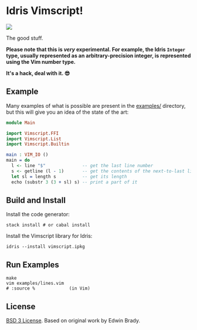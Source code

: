 # Idris Vimscript!

[![](https://img.shields.io/github/issues/badges/shields/good%20first%20issue.svg?colorB=05c62c)](https://github.com/owickstrom/idris-vimscript/issues?q=is%3Aissue+is%3Aopen+label%3A%22good+first+issue%22)

The good stuff.

**Please note that this is *very* experimental. For example, the Idris `Integer` type, usually
represented as an arbitrary-precision integer, is represented using the Vim
number type.**

**It's a hack, deal with it. &#x1f60e;**

## Example

Many examples of what is possible are present in the 
[examples/](https://github.com/owickstrom/idris-vimscript/tree/master/examples) 
directory, but this will give you an idea of the state of the art:

``` idris
module Main

import Vimscript.FFI
import Vimscript.List
import Vimscript.Builtin

main : VIM_IO ()
main = do
  l <- line "$"              -- get the last line number
  s <- getline (l - 1)       -- get the contents of the next-to-last line
  let sl = length s          -- get its length
  echo (substr 3 (3 + sl) s) -- print a part of it
```

## Build and Install

Install the code generator:
``` shell
stack install # or cabal install
```

Install the Vimscript library for Idris:

``` shell
idris --install vimscript.ipkg
```

## Run Examples

``` shell
make
vim examples/lines.vim
# :source %             (in Vim)
```

## License

[BSD 3 License](LICENSE). Based on original work by Edwin Brady.
